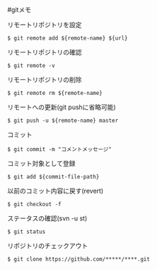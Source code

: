#gitメモ

リモートリポジトリを設定  

    $ git remote add ${remote-name} ${url}


リモートリポジトリの確認  

    $ git remote -v 


リモートリポジトリの削除  

    $ git remote rm ${remote-name}


リモートへの更新(git pushに省略可能)  

    $ git push -u ${remote-name} master


コミット  

    $ git commit -m "コメントメッセージ" 


コミット対象として登録  

    $ git add ${commit-file-path} 


以前のコミット内容に戻す(revert)  

    $ git checkout -f


ステータスの確認(svn -u st)  
    
    $ git status


リポジトリのチェックアウト  
    
    $ git clone https://github.com/*****/****.git


